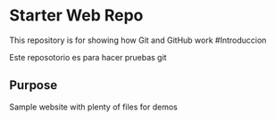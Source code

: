 # Starter Web Repo


This repository is for showing how Git and GitHub work
#Introduccion 

Este reposotorio es para hacer pruebas git

## Purpose

Sample website with plenty of files for demos